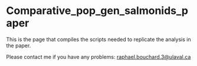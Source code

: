 # Comparative_pop_gen_salmonids_paper

This is the page that compiles the scripts needed to replicate the analysis in the paper.

Please contact me if you have any problems: raphael.bouchard.3@ulaval.ca
